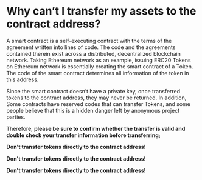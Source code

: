 # Why can’t I transfer my assets to the contract address?

A smart contract is a self-executing contract with the terms of the agreement written into lines of code. The code and the agreements contained therein exist across a distributed, decentralized blockchain network. Taking Ethereum network as an example, issuing ERC20 Tokens on Ethereum network is essentially creating the smart contract of a Token. The code of the smart contract determines all information of the token in this address.

Since the smart contract doesn’t have a private key, once transferred tokens to the contract address, they may never be returned. In addition, Some contracts have reserved codes that can transfer Tokens, and some people believe that this is a hidden danger left by anonymous project parties.

Therefore, **please be sure to confirm whether the transfer is valid and double check your transfer information before transferring;**&#x20;

**Don't transfer tokens directly to the contract address!**&#x20;

**Don't transfer tokens directly to the contract address!**&#x20;

**Don't transfer tokens directly to the contract address!**
